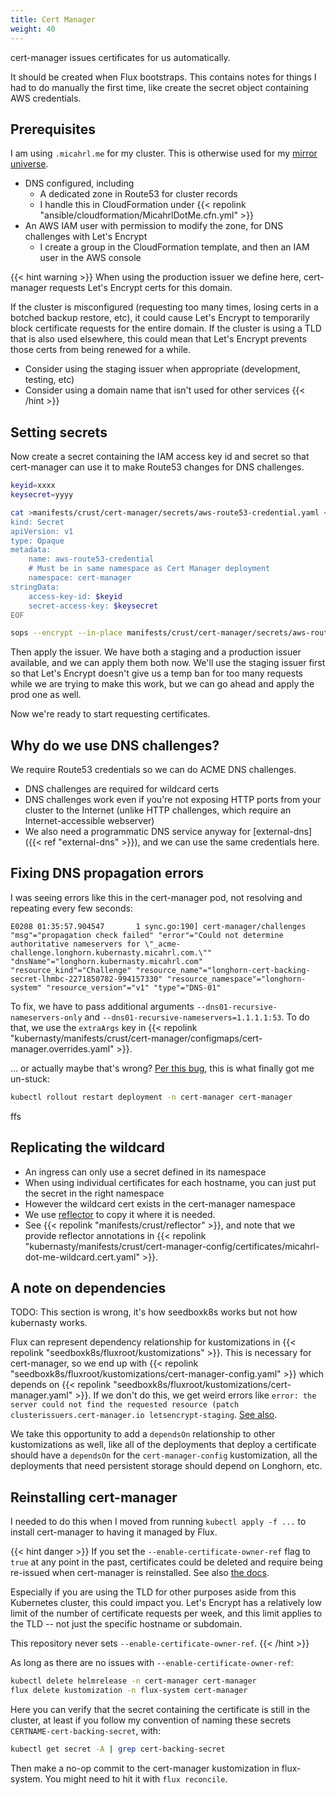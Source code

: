 ```yaml
---
title: Cert Manager
weight: 40
---
```


cert-manager issues certificates for us automatically.

It should be created when Flux bootstraps.
This contains notes for things I had to do manually the first time,
like create the secret object containing AWS credentials.

## Prerequisites

I am using `.micahrl.me` for my cluster.
This is otherwise used for my [mirror universe](https://com.micahrl.me).

* DNS configured, including
    * A dedicated zone in Route53 for cluster records
    * I handle this in CloudFormation under {{< repolink "ansible/cloudformation/MicahrlDotMe.cfn.yml" >}}
* An AWS IAM user with permission to modify the zone, for DNS challenges with Let's Encrypt
    * I create a group in the CloudFormation template, and then an IAM user in the AWS console

{{< hint warning >}}
When using the production issuer we define here,
cert-manager requests Let's Encrypt certs for this domain.

If the cluster is misconfigured (requesting too many times, losing certs in a botched backup restore, etc),
it could cause Let's Encrypt to temporarily block certificate requests for the entire domain.
If the cluster is using a TLD that is also used elsewhere,
this could mean that Let's Encrypt prevents those certs from being renewed for a while.

* Consider using the staging issuer when appropriate (development, testing, etc)
* Consider using a domain name that isn't used for other services
{{< /hint >}}

## Setting secrets

Now create a secret containing the IAM access key id and secret
so that cert-manager can use it to make Route53 changes for DNS challenges.

```sh
keyid=xxxx
keysecret=yyyy

cat >manifests/crust/cert-manager/secrets/aws-route53-credential.yaml <<EOF
kind: Secret
apiVersion: v1
type: Opaque
metadata:
    name: aws-route53-credential
    # Must be in same namespace as Cert Manager deployment
    namespace: cert-manager
stringData:
    access-key-id: $keyid
    secret-access-key: $keysecret
EOF

sops --encrypt --in-place manifests/crust/cert-manager/secrets/aws-route53-credential.yaml
```

Then apply the issuer.
We have both a staging and a production issuer available,
and we can apply them both now.
We'll use the staging issuer first so that Let's Encrypt doesn't give us a temp ban for too many requests
while we are trying to make this work,
but we can go ahead and apply the prod one as well.

Now we're ready to start requesting certificates.

## Why do we use DNS challenges?

We require Route53 credentials so we can do ACME DNS challenges.

* DNS challenges are required for wildcard certs
* DNS challenges work even if you're not exposing HTTP ports from your cluster to the Internet
  (unlike HTTP challenges, which require an Internet-accessible webserver)
* We also need a programmatic DNS service anyway for
  [external-dns]({{< ref "external-dns" >}}),
  and we can use the same credentials here.

## Fixing DNS propagation errors

I was seeing errors like this in the cert-manager pod,
not resolving and repeating every few seconds:

```text
E0208 01:35:57.904547       1 sync.go:190] cert-manager/challenges "msg"="propagation check failed" "error"="Could not determine authoritative nameservers for \"_acme-challenge.longhorn.kubernasty.micahrl.com.\"" "dnsName"="longhorn.kubernasty.micahrl.com" "resource_kind"="Challenge" "resource_name"="longhorn-cert-backing-secret-lhmbc-2271850782-994157330" "resource_namespace"="longhorn-system" "resource_version"="v1" "type"="DNS-01"
```

To fix, we have to pass additional arguments `--dns01-recursive-nameservers-only` and `--dns01-recursive-nameservers=1.1.1.1:53`.
To do that, we use the `extraArgs` key in
{{< repolink "kubernasty/manifests/crust/cert-manager/configmaps/cert-manager.overrides.yaml" >}}.

... or actually maybe that's wrong?
[Per this bug](https://github.com/cert-manager/cert-manager/issues/2741),
this is what finally got me un-stuck:

```sh
kubectl rollout restart deployment -n cert-manager cert-manager
```

ffs

## Replicating the wildcard

* An ingress can only use a secret defined in its namespace
* When using individual certificates for each hostname, you can just put the secret in the right namespace
* However the wildcard cert exists in the cert-manager namespace
* We use [reflector](https://github.com/emberstack/kubernetes-reflector) to copy it where it is needed.
* See {{< repolink "manifests/crust/reflector" >}},
  and note that we provide reflector annotations in
  {{< repolink "kubernasty/manifests/crust/cert-manager-config/certificates/micahrl-dot-me-wildcard.cert.yaml" >}}.

## A note on dependencies

TODO: This section is wrong, it's how seedboxk8s works but not how kubernasty works.

Flux can represent dependency relationship for kustomizations in
{{< repolink "seedboxk8s/fluxroot/kustomizations" >}}.
This is necessary for cert-manager,
so we end up with
{{< repolink "seedboxk8s/fluxroot/kustomizations/cert-manager-config.yaml" >}} which depends on
{{< repolink "seedboxk8s/fluxroot/kustomizations/cert-manager.yaml" >}}.
If we don't do this, we get weird errors like
`error: the server could not find the requested resource (patch clusterissuers.cert-manager.io letsencrypt-staging`.
[See also](https://github.com/fluxcd/flux2/discussions/1944).

We take this opportunity to add a `dependsOn` relationship to other kustomizations as well,
like all of the deployments that deploy a certificate should have a `dependsOn`
for the `cert-manager-config` kustomization,
all the deployments that need persistent storage should depend on Longhorn, etc.

## Reinstalling cert-manager

I needed to do this when I moved from running `kubectl apply -f ...` to install cert-manager
to having it managed by Flux.

{{< hint danger >}}
If you set the `--enable-certificate-owner-ref` flag to `true` at any point in the past,
certificates could be deleted and require being re-issued when cert-manager is reinstalled.
See also [the docs](https://cert-manager.io/docs/installation/upgrading/#reinstalling-cert-manager).

Especially if you are using the TLD for other purposes aside from this Kubernetes cluster,
this could impact you.
Let's Encrypt has a relatively low limit of the number of certificate requests per week,
and this limit applies to the TLD -- not just the specific hostname or subdomain.

This repository never sets `--enable-certificate-owner-ref`.
{{< /hint >}}

As long as there are no issues with `--enable-certificate-owner-ref`:

```sh
kubectl delete helmrelease -n cert-manager cert-manager
flux delete kustomization -n flux-system cert-manager
```

Here you can verify that the secret containing the certificate is still in the cluster,
at least if you follow my convention of naming these secrets `CERTNAME-cert-backing-secret`, with:

```sh
kubectl get secret -A | grep cert-backing-secret
```

Then make a no-op commit to the cert-manager kustomization in flux-system.
You might need to hit it with `flux reconcile`.
